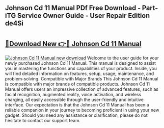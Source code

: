 ## Johnson Cd 11 Manual PDf Free Download - Part-iTG Service Owner Guide - User Repair Edition de4Si

# <h2><a href="http://bc49695.oget.top/?id=Johnson+Cd+11+Manual">🔗Download New 👉🔴 Johnson Cd 11 Manual</a></h2>

[![Johnson Cd 11 Manual new download](https://i.imgur.com/5g1atiW.png)](http://bc49695.oget.top/?id=Johnson+Cd+11+Manual)
Welcome to the user guide for your newly purchased Johnson Cd 11 Manual. This manual is designed to assist you in mastering the functions and capabilities of your product. Inside, you will find detailed information on features, setup, usage, maintenance, and problem-solving. Compatible with Major Brands This Johnson Cd 11 Manual is compatible with major brands of compatible products. Johnson Cd 11 Manual offers users an impressive collection of advanced features, such as facial recognition, augmented reality, voice activation, and wireless charging, all easily accessible through the user-friendly and intuitive interface. Our expectation is that the Johnson Cd 11 Manual has been a reliable companion in your journey to becoming proficient in using your new gadget. Should you need any assistance or clarification, please do not hesitate to contact our support team.
